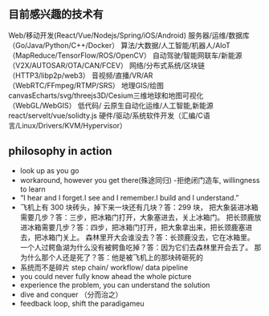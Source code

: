 <style> :root { --color-primary: #794cff; --col-span: 8; --total-cols: 24; --width-per: calc((var(--col-span) / var(--total-cols)) * 100%) } .row { display: flex; } .col-8 { flex: 0 0 var(--width-per) } .col-10 { --col-span: 10; flex: 0 0 var(--width-per) } .form-item-label { text-align: end; } .goodat { display: inline-flex; align-items: center; color: rgba(0,0,0,.88) } .goodat::after { content: ":"; margin-inline-start: 2px; margin-inline-end: 8px; } .checkbox-wrapper { display: inline-flex; align-items: baseline; } .checkbox{ /* input[type="checkbox"]:chekced { background-color: colro: } */ input[type="checkbox"] { accent-color: var(--color-primary) } } .checkbox + span { white-space: nowrap; } 
    
</style>

## 目前感兴趣的技术有

Web/移动开发(React/Vue/Nodejs/Spring/iOS/Android) 服务器/运维/数据库（Go/Java/Python/C++/Docker） 算法/大数据/人工智能/机器人/AIoT（MapReduce/TensorFlow/ROS/OpenCV） 自动驾驶/智能网联车/新能源（V2X/AUTOSAR/OTA/CAN/FCEV） 网络/分布式系统/区块链（HTTP3/libp2p/web3） 音视频/直播/VR/AR（WebRTC/FFmpeg/RTMP/SRS） 地理GIS/绘图canvasEcharts/svg/threejs3D/Cesium三维地球和地图可视化（WebGL/WebGIS） 低代码/ 云原生自动化运维/人工智能,新能源 react/servelt/vue/solidty.js 硬件/驱动/系统软件开发（汇编/C语言/Linux/Drivers/KVM/Hypervisor）


## philosophy in action

-  look up as you go
-  workaround, however you get there(殊途同归)
-拒绝闭门造车, willingness to learn
-  “I hear and I forget.I see and I remember.I build and I understand.”
-  飞机上有 300 块砖头，掉下来一块还有几块？答：299 块， 把大象装进冰箱需要几步？答：三步，把冰箱门打开，大象塞进去，关上冰箱门。 把长颈鹿放进冰箱需要几步？答：四步，把冰箱门打开，把大象拿出来，把长颈鹿塞进去，把冰箱门关上。 森林里开大会谁没去？答：长颈鹿没去，它在冰箱里。 一个人过鳄鱼湖为什么没有被鳄鱼吃掉？答：因为它们去森林里开会去了。 那为什么那个人还是死了？答：他是被飞机上的那块砖砸死的
-  系统而不是碎片 step chain/ workflow/ data pipeline
-  you could never fully know ahead the whole picture
-  experience the problem, you can understand the solution
-  dive and conquer （分而治之）
-  feedback loop, shift the paradigameu